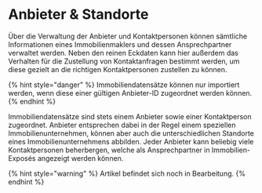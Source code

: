 # Anbieter & Standorte

Über die Verwaltung der Anbieter und Kontaktpersonen können sämtliche Informationen eines Immobilienmaklers und dessen Ansprechpartner verwaltet werden. Neben den reinen Eckdaten kann hier außerdem das Verhalten für die Zustellung von Kontaktanfragen bestimmt werden, um diese gezielt an die richtigen Kontaktpersonen zustellen zu können.

{% hint style="danger" %}
Immobiliendatensätze können nur importiert werden, wenn diese einer gültigen Anbieter-ID zugeordnet werden können.
{% endhint %}

Immobiliendatensätze sind stets einem Anbieter sowie einer Kontaktperson zugeordnet. Anbieter entsprechen dabei in der Regel einem speziellen Immobilienunternehmen, können aber auch die unterschiedlichen Standorte eines Immobilienunternehmens abbilden. Jeder Anbieter kann beliebig viele Kontaktpersonen beherbergen, welche als Ansprechpartner in Immobilien-Exposés angezeigt werden können.

{% hint style="warning" %}
Artikel befindet sich noch in Bearbeitung.
{% endhint %}

